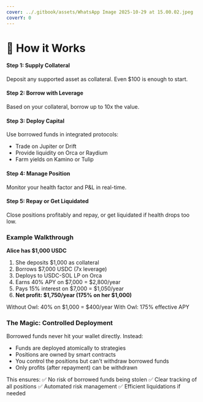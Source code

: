 ```yaml
---
cover: ../.gitbook/assets/WhatsApp Image 2025-10-29 at 15.00.02.jpeg
coverY: 0
---
```


# 🍳 How it Works

#### Step 1: Supply Collateral

Deposit any supported asset as collateral. Even $100 is enough to start.

#### Step 2: Borrow with Leverage

Based on your collateral, borrow up to 10x the value.

#### Step 3: Deploy Capital

Use borrowed funds in integrated protocols:

* Trade on Jupiter or Drift
* Provide liquidity on Orca or Raydium
* Farm yields on Kamino or Tulip

#### Step 4: Manage Position

Monitor your health factor and P\&L in real-time.

#### Step 5: Repay or Get Liquidated

Close positions profitably and repay, or get liquidated if health drops too low.

### Example Walkthrough

**Alice has $1,000 USDC**

1. She deposits $1,000 as collateral
2. Borrows $7,000 USDC (7x leverage)
3. Deploys to USDC-SOL LP on Orca
4. Earns 40% APY on $7,000 = $2,800/year
5. Pays 15% interest on $7,000 = $1,050/year
6. **Net profit: $1,750/year (175% on her $1,000)**

Without Owl: 40% on $1,000 = $400/year With Owl: 175% effective APY

### The Magic: Controlled Deployment

Borrowed funds never hit your wallet directly. Instead:

* Funds are deployed atomically to strategies
* Positions are owned by smart contracts
* You control the positions but can't withdraw borrowed funds
* Only profits (after repayment) can be withdrawn

This ensures: ✅ No risk of borrowed funds being stolen ✅ Clear tracking of all positions ✅ Automated risk management ✅ Efficient liquidations if needed
